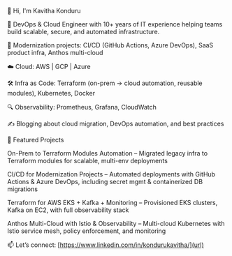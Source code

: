 👋 Hi, I'm Kavitha Konduru

🚀 DevOps & Cloud Engineer with 10+ years of IT experience helping teams build scalable, secure, and automated infrastructure.

🔧 Modernization projects: CI/CD (GitHub Actions, Azure DevOps), SaaS product infra, Anthos multi-cloud

☁️ Cloud: AWS | GCP | Azure

🛠️ Infra as Code: Terraform (on-prem → cloud automation, reusable modules), Kubernetes, Docker

🔍 Observability: Prometheus, Grafana, CloudWatch

✍️ Blogging about cloud migration, DevOps automation, and best practices

📌 Featured Projects

On-Prem to Terraform Modules Automation – Migrated legacy infra to Terraform modules for scalable, multi-env deployments

CI/CD for Modernization Projects – Automated deployments with GitHub Actions & Azure DevOps, including secret mgmt & containerized DB migrations

Terraform for AWS EKS + Kafka + Monitoring – Provisioned EKS clusters, Kafka on EC2, with full observability stack

Anthos Multi-Cloud with Istio & Observability – Multi-cloud Kubernetes with Istio service mesh, policy enforcement, and monitoring

📫 Let’s connect:
[https://www.linkedin.com/in/kondurukavitha/](url)
